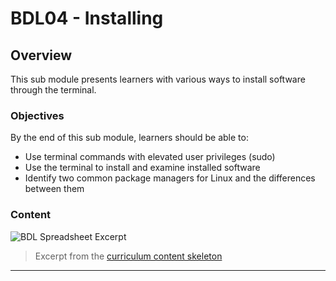 # BDL04 - Installing

## Overview

This sub module presents learners with various ways to install software through the terminal.

### Objectives

By the end of this sub module, learners should be able to:

- Use terminal commands with elevated user privileges (sudo)
- Use the terminal to install and examine installed software
- Identify two common package managers for Linux and the differences between them

### Content

![BDL Spreadsheet Excerpt](http://spreadshot.io/api/capture?id=2PACX-1vRmbQwSykUGZ0ft5T7p6_eAwOaQk-fAe2Jrq_D-7hILIa1eH-9W-7xMCbh5c92uXbFY5OOQnY-Oifl2&gid=0&single=true&range=C15:C17&width=525&height=275&scale=1.25)

> Excerpt from the [curriculum content skeleton](https://docs.google.com/spreadsheets/d/1VoE5EOypjYJsOUufkZ6V3DzjLFOw0RVtZ8uqiIfiAd4/edit?usp=sharing)

---


